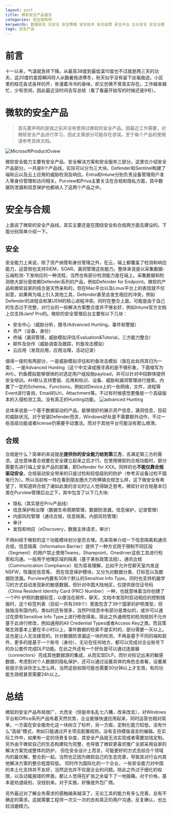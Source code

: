 ```yaml
---
layout: post
title: 微软安全产品速览
categories: 安全架构师
kerywords: 数据安全 云安全 安全策略 安全技术 安全运营 安全平台 企业安全 安全治理 信息保护 数据治理 数据保护
tags: 安全产品
---
```


# 前言

十一以来，气温就急转下降。从最高38度到最低温10度也不过就是两三天的功夫，这20度的差距瞬间将人从酷暑拖进寒冬，秋天似乎没有留下丝毫痕迹。小区里的桂花各式各样的开，弥漫着冷冷的香味，却又仿佛不曾真实存在。工作越来越忙，少有空闲，因此最近没时间去写总结（看了看最开始写的时候还是9号）。

# 微软的安全产品

> 首先要声明的是我之前并没有使用过微软的安全产品。因最近工作需要，对微软安全产品进行学习，因此文章部分可能存在谬误。至于每个产品的使用请参考具体文档。

![MicrosoftProductOview](https://img.iami.xyz/images/196314165-04f2aaca-d61f-4d81-9da9-f4ad54bdf0c8.png)

微软安全能力主要有安全产品、安全解决方案和安全服务三部分。这里仅介绍安全产品部分。一共是6个产品线，实际可以分为三大块。Defender和Sentinel构建了端和云以及云上应用的威胁检测及响应。Entra和Intune分别负责设备管理用户准入等身份管理和访问相关。Purview和Priva主要关注在合规和隐私方面，其中数据防泄漏和信息保护也都纳入了这两个产品之中。

<!-- * Defender（XDR，CSPM，ASM，VM)
* Sentinel(SIEM)
* Purview（Compliance）
* Priva（Privacy）
* Entra(Identity & Access)
* Intune(Endpoint Management) -->

# 安全与合规

上面说了微软的安全产品线，其实主要还是在围绕安全和合规两方面去建设的。下面分别简单介绍一下。

## 安全

安全能力上来说，除了资产纳管和身份管理之外，在云，端上都覆盖了检测和响应能力，运营侧也支持SIEM，SOAR，漏洞管理这些能力。整体来说是以采集数据-云端检测-下发响应的一种流程，当然也有部分检测能力是在端上。采集数据和检测绝大部分是依赖Defender系列的产品，例如Defender for Endpoint。微软的产品和微软自家的结合是天然亲和的，但在Mac平台以及Linux平台上的表现就不仅如意，如果再为端上引入其他工具，Defender甚至会发生相应的冲突，例如Defender的进程会和某UEM的核心进程冲突。同时在整合上面，可能是由于自己的生态过于完整，对行业的一些解决方案整合度并不够友好，例如Intune官方文档上仅支持Jamf Pro的。微软的安全管理后台主要有以下几块：

* 安全中心（威胁分析，搜寻/Advanced Hunting，事件和警报）
* 资产（设备，身份）
* 终端（漏洞管理，威胁模拟评估/Evaluation&Tutorial，三方能力整合）
* 邮件及协作（威胁调查及跟踪，钓鱼攻击模拟）
* 云应用（发现应用，应用治理，活动记录）

值得一提的有两部分，一是威胁模拟评估和钓鱼攻击模拟（我在此处将其归为一类），一是Advanced Hunting（这个中文译成搜寻真的是不够形象，下面缩写为AH）。钓鱼模拟能够很快的对选定用户组投放payload，并可以针对中招群体提供安全培训。AH默认支持警报、应用和标识、设备、威胁和漏洞管理进行搜索。内置了一定的Schema，Functions。例如对Device上的一些网络，文件，进程等Event进行查询，Email的Url，Attachment等。不过有时候感觉更像是一个高级版本的入侵检测工具。没有真正的Hunting功能。
![advanced Hunting](https://img.iami.xyz/images/196439697-aaeae9f3-1baa-417c-ac06-a745113b46b7.png)

总体来说是一个基于数据驱动的产品，能够很好的展示资产信息，漏洞信息，目前的威胁状况。对于安装Defender而言，Windows好处是不需要额外动作，不过一些高级功能或者license仍需要手动激活。而对于其他平台可能没有那么顺滑。


## 合规

合规是什么？简单的来说就是**提供你的安全能力给到第三方**，去满足第三方的需求。这也意味着合规要在安全建立起来之后才行。在使用微软的合规功能时，部分需要先进行端上安全产品的部署，即Defender for XXX。同样的也**不能仅靠合规驱动安全**，合规驱动安全带来的只是过检和较低级别的防护（参考买设备过检不插电行为）。所以当初有一阵在看到朋友圈大力吹捧搞合规怎么样，这下做安全有希望了，早知道转合规了诸如此类的言论时让人觉得缺乏思考。微软针对合规基本归类在Purview管理后台之下，其中包含了以下几大块:

* 隐私（其实是在Priv产品线）
* 信息保护和治理（数据生命周期管理，数据防泄漏，信息保护，记录管理）
* 内部风险管理（通讯合规，信息隔离，内部风险管理）
* 审计
* 发现和响应（eDiscovery，数据主体请求，审计）

不用纠结于微软的这个功能模块划分是否合理。先来简单介绍一下信息隔离和通讯合规，信息隔离（Information Barrier）提供了一种方式用于限制不同区段（Segment）的用户禁止使用Teams，Sharepoint，Onedirver这些工具进行检索和沟通。一般用于地理区域的隔离（基于某些政策法规）。通讯合规（Communication Compliance）较为容易理解，比如不允许在聊天室内发送NSFW，性骚扰信息等。
而在信息保护模块，又分为对数据分类、打标签以及数据防泄漏。Purview内置有308个默认的Sensitive Info Type。同时也支持机器学习的方式自动发现新的敏感数据。但针对中国大陆地区，仅提供居住证号码（China Resident Identity Card (PRC) Number）一种，也就意味着当你创建了一个PII-护照的数据标签，以便当在邮件，聊天，文档中发现时启动相应的控制措施时，这个标签列表（目前一共有268个）里面包含了39个国家的护照类型，但独独没有国内的。类似的还有很多，当然PII信息中有部分是类似的，或许可以通过在原有Sensitive Info Type上进行修改得来。除此之外通用性的检测规则不允许基于此进行修改，例如通用的All Credential Types或者Access Key之类。而且策略生效基本上要在半小时以上，事件数据的检索不是实时的，部分需要一天以上。这也是让人无法接受的。针对数据防泄漏这一块的检测，不再是基于不同的端和软件，更多的是基于一个账号（身份），无论在任何地方，都可以完成对企业账号下的办公套件完成DLP功能。在此之外还有一个好处是可以通过连接器（connectors）完成其他数据源的集成，从而实现DLP。而针对标记出来的敏感数据，考虑到对个人数据的隐私保护，还可以通过设置具体的角色去查看，设置某些提示告诉你怎么怎么样。当然这些权限可能也需要30分钟以上才生效，有的功能生效呢甚至需要24h以上。

# 总结

微软的安全产品布局很广，大而全（但是命名乱七八糟，改来改去），对Windows平台和Office系列产品有着天然优势，企业能够快速应用起来，同时运营也相对简单。一方面在安全服务化这一块树立了标杆，另一方面，定制化能力较低，没有什么“高级”模式，例如只能通过开关项去配置规则，没有支持模版语言的编辑。在实际工作中，如果有一定的场景复杂度，其安全产品就无法实现或者需要加钱定制。另外由于微软自己的生态构建较为完整，也导致了微软更喜欢推广全部采用自家的解决方案完成整体的防护， 但在安全设计上而言，可能更好的方式去综合个领域内的最优解，整合到一起。当然也正因为微软自己的生态完善，导致其对行业内其他解决方案的整合程度较低。 同时作为国际化的一个企业，一些安全能力对中国的本土化支持并不友好，当然这也并不仅是企业的问题。除此之外过于细化的权限，以及动辄报错的界面，都让人觉得在扩张之余留下了一地狼藉。对于价格，基本是劝退级别，没钱别来。对于实施，好像是外包厂商。

另外最近对了解业务需求的感触越来越深了，无论工具的能力有多么完善，总有不确定的需求。这就需要工程师一次又一次的去和真正的用户沟通，反复确认，也比较消磨精力。